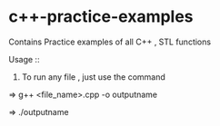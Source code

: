 # c++-practice-examples
Contains Practice examples of all C++ , STL functions


Usage :: 

1. To run any file , just use the command 

=> g++ <file_name>.cpp -o outputname

=> ./outputname


